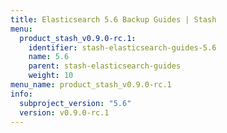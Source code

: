 ```yaml
---
title: Elasticsearch 5.6 Backup Guides | Stash
menu:
  product_stash_v0.9.0-rc.1:
    identifier: stash-elasticsearch-guides-5.6
    name: 5.6
    parent: stash-elasticsearch-guides
    weight: 10
menu_name: product_stash_v0.9.0-rc.1
info:
  subproject_version: "5.6"
  version: v0.9.0-rc.1
---
```


